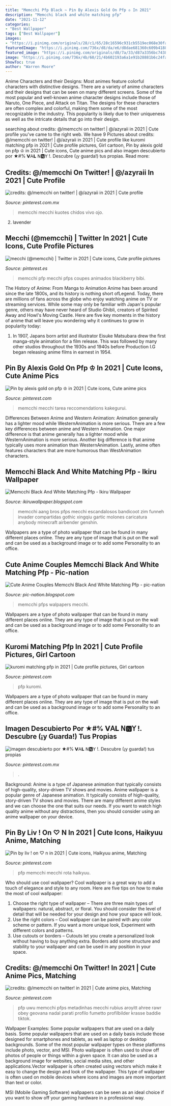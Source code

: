 ```yaml
---
title: "Memcchi Pfp Black ~ Pin By Alexis Gold On Pfp ♔ In 2021"
description: "Memcchi black and white matching pfp"
date: "2021-11-12"
categories:
- "Best Wallpaper"
tags: ["Best Wallpaper"]
images:
- "https://i.pinimg.com/originals/28/c1/65/28c16596c931cb5519ec068e30fa94c8.jpg"
featuredImage: "https://i.pinimg.com/736x/d8/da/e6/d8dae681360c609b418817036e04dd44.jpg"
featured_image: "https://i.pinimg.com/originals/d8/7a/33/d87a3356bc74381cd32e0c17fef65a3d.jpg"
image: "https://i.pinimg.com/736x/4b/60/21/4b602193a6a1e91b28881b6c24fa1441.jpg"
ShowToc: true
author: "Warren Moore"
---
```



Anime Characters and their Designs: Most animes feature colorful characters with distinctive designs.
There are a variety of anime characters and their designs that can be seen on many different screens. Some of the most popular and well-known anime character designs include those of Naruto, One Piece, and Attack on Titan. The designs for these characters are often complex and colorful, making them some of the most recognizable in the industry. This popularity is likely due to their uniqueness as well as the intricate details that go into their design.

	

		
searching about credits: @/memcchi on twitter! | @/azyraii in 2021 | Cute profile you've came to the right web. We have 9 Pictures about credits: @/memcchi on twitter! | @/azyraii in 2021 | Cute profile like kuromi matching pfp in 2021 | Cute profile pictures, Girl cartoon, Pin by alexis gold on pfp ♔ in 2021 | Cute icons, Cute anime pics and also imagen descubierto por ★#% 𝗩𝖠𝗟 𝖭🅽𝖸 !. Descubre (¡y guarda!) tus propias. Read more:
		
    
## Credits: @/memcchi On Twitter! | @/azyraii In 2021 | Cute Profile

<img loading=lazy src="https://i.pinimg.com/736x/0b/c0/09/0bc0091d880f382f7fda461645f0e7b3.jpg" onerror="this.onerror=null;this.src='https://tse2.mm.bing.net/th?id=OIP.17mwOSlm3Pu0ItG9e5ngdAHaHH&amp;pid=15.1';" alt="credits: @/memcchi on twitter! | @/azyraii in 2021 | Cute profile">

_Source: pinterest.com.mx_

>memcchi mecchi kuotes chidos vivo ojo. 

	

2. lavender 

    
## Mecchi (@memcchi) | Twitter In 2021 | Cute Icons, Cute Profile Pictures

<img loading=lazy src="https://i.pinimg.com/736x/c6/a2/a7/c6a2a7e945528fbacaffe18b72de8a69.jpg" onerror="this.onerror=null;this.src='https://tse4.mm.bing.net/th?id=OIP.Tr7rEwI_Y0ReeHgygwePgQHaHa&amp;pid=15.1';" alt="mecchi (@memcchi) | Twitter in 2021 | Cute icons, Cute profile pictures">

_Source: pinterest.es_

>memcchi pfp mecchi pfps coupes animados blackberry bibi. 

	

The History of Anime: From Manga to Animation
Anime has been around since the late 1800s, and its history is nothing short ofLegend. Today, there are millions of fans across the globe who enjoy watching anime on TV or streaming services. While some may only be familiar with Japan's popular genre, others may have never heard of Studio Ghibli, creators of Spirited Away and Howl's Moving Castle. Here are five key moments in the history of anime that will leave you wondering why it continues to grow in popularity today:
1) In 1907, Japans born artist and illustrator Eisuke Matsubara drew the first manga-style animation for a film release. This was followed by many other studios throughout the 1930s and 1940s before Production I.G began releasing anime films in earnest in 1954.

    
## Pin By Alexis Gold On Pfp ♔ In 2021 | Cute Icons, Cute Anime Pics

<img loading=lazy src="https://i.pinimg.com/originals/d8/7a/33/d87a3356bc74381cd32e0c17fef65a3d.jpg" onerror="this.onerror=null;this.src='https://tse2.mm.bing.net/th?id=OIP.XhXpBL0LqV9v9aHv_dTgKwHaHP&amp;pid=15.1';" alt="Pin by alexis gold on pfp ♔ in 2021 | Cute icons, Cute anime pics">

_Source: pinterest.com_

>memcchi mecchi tarea reccomendations kakegurui. 

	

Differences Between Anime and Western Animation: Animation generally has a lighter mood while WesternAnimation is more serious.
There are a few key differences between anime and Western Animation. One major difference is that anime generally has a lighter mood while WesternAnimation is more serious. Another big difference is that anime typically uses more animation than WesternAnimation. Lastly, anime often features characters that are more humorous than WestAnimation characters.

    
## Memcchi Black And White Matching Pfp - Ikiru Wallpaper

<img loading=lazy src="https://i.pinimg.com/originals/41/97/08/41970875ea085e529eefaabf53d934d9.jpg" onerror="this.onerror=null;this.src='https://tse1.mm.bing.net/th?id=OIP.hhpI0mErLezsVPg_BdKRTwHaHW&amp;pid=15.1';" alt="Memcchi Black And White Matching Pfp - Ikiru Wallpaper">

_Source: ikiruwallpaper.blogspot.com_

>memcchi aang bros pfps mecchi escandalosos bandicoot zim funneh invader compartidas gothic xingqiu gartic molones caricatura anybody minecraft airbender genshin. 

	



Wallpapers are a type of photo wallpaper that can be found in many different places online. They are any type of image that is put on the wall and can be used as a background image or to add some Personality to an office.

    
## Cute Anime Couples Memcchi Black And White Matching Pfp - Pic-nation

<img loading=lazy src="https://i.pinimg.com/originals/28/c1/65/28c16596c931cb5519ec068e30fa94c8.jpg" onerror="this.onerror=null;this.src='https://tse4.mm.bing.net/th?id=OIP.M-02LlaSnrLCwKgFyt53dQHaHa&amp;pid=15.1';" alt="Cute Anime Couples Memcchi Black And White Matching Pfp - pic-nation">

_Source: pic-nation.blogspot.com_

>memcchi pfps walpapers mecchi. 

	



Wallpapers are a type of photo wallpaper that can be found in many different places online. They are any type of image that is put on the wall and can be used as a background image or to add some Personality to an office.

    
## Kuromi Matching Pfp In 2021 | Cute Profile Pictures, Girl Cartoon

<img loading=lazy src="https://i.pinimg.com/236x/8c/23/b3/8c23b3f16da61ed60ae10c8da98e4197.jpg?nii=t" onerror="this.onerror=null;this.src='https://tse2.mm.bing.net/th?id=OIP.O7HBjNKPBhCdFEhl6rzCmAAAAA&amp;pid=15.1';" alt="kuromi matching pfp in 2021 | Cute profile pictures, Girl cartoon">

_Source: pinterest.com_

>pfp kuromi. 

	



Wallpapers are a type of photo wallpaper that can be found in many different places online. They are any type of image that is put on the wall and can be used as a background image or to add some Personality to an office.

    
## Imagen Descubierto Por ★#% 𝗩𝖠𝗟 𝖭🅽𝖸 !. Descubre (¡y Guarda!) Tus Propias

<img loading=lazy src="https://i.pinimg.com/736x/d8/da/e6/d8dae681360c609b418817036e04dd44.jpg" onerror="this.onerror=null;this.src='https://tse3.mm.bing.net/th?id=OIP.VgW1NCmUhpzfaqkuFEJY_wHaHa&amp;pid=15.1';" alt="imagen descubierto por ★#% 𝗩𝖠𝗟 𝖭🅽𝖸 !. Descubre (¡y guarda!) tus propias">

_Source: pinterest.com.mx_

>. 

	

Background: Anime is a type of Japanese animation that typically consists of high-quality, story-driven TV shows and movies.
Anime wallpaper is a popular genre of Japanese animation. It typically consists of high-quality, story-driven TV shows and movies. There are many different anime styles and we can choose the one that suits our needs. If you want to watch high quality anime without any distractions, then you should consider using an anime wallpaper on your device.

    
## Pin By Liv ! On ♡ N In 2021 | Cute Icons, Haikyuu Anime, Matching

<img loading=lazy src="https://i.pinimg.com/736x/33/aa/97/33aa977000cb2440c472f13be9da9c93.jpg" onerror="this.onerror=null;this.src='https://tse1.mm.bing.net/th?id=OIP.DwlgK1RY6tZcWwZVDL2_YAHaHa&amp;pid=15.1';" alt="Pin by liv ! on ♡ n in 2021 | Cute icons, Haikyuu anime, Matching">

_Source: pinterest.com_

>pfp memcchi mecchi rota haikyuu. 

	

Who should use cool wallpaper?
Cool wallpaper is a great way to add a touch of elegance and style to any room. Here are five tips on how to make the most of cool wallpaper: 
1) Choose the right type of wallpaper – There are three main types of wallpapers: natural, abstract, or floral. You should consider the level of detail that will be needed for your design and how your space will look. 
2) Use the right colors – Cool wallpaper can be paired with any color scheme or pattern. If you want a more unique look, Experiment with different colors and patterns. 
3) Use cutouts or borders – Cutouts let you create a personalized look without having to buy anything extra. Borders add some structure and stability to your wallpaper and can be used in any position in your space.

    
## Credits: @/memcchi On Twitter! In 2021 | Cute Anime Pics, Matching

<img loading=lazy src="https://i.pinimg.com/736x/4b/60/21/4b602193a6a1e91b28881b6c24fa1441.jpg" onerror="this.onerror=null;this.src='https://tse3.mm.bing.net/th?id=OIP.sXTn2yi-qpeYqzKoo27nUgHaHR&amp;pid=15.1';" alt="credits: @/memcchi on twitter! in 2021 | Cute anime pics, Matching">

_Source: pinterest.com_

>pfp uwu memcchi pfps metadinhas mecchi rubius aroyitt ahree rawr obey geovana nadal parati profilo fumetto profilbilder krasse baddie tiktok. 

	

Wallpaper Examples: Some popular wallpapers that are used on a daily basis.
Some popular wallpapers that are used on a daily basis include those designed for smartphones and tablets, as well as laptop or desktop backgrounds. Some of the most popular wallpaper types on these platforms include photo, vector, and MSI. 
Photo wallpaper is often used to show off photos of people or things within a given space. It can also be used as a background image for websites, social media sites, and other applications.Vector wallpaper is often created using vectors which make it easy to change the design and look of the wallpaper. This type of wallpaper is often used on mobile devices where icons and images are more important than text or color. 

MSI (Mobile Gaming Software) wallpapers can be seen as an ideal choice if you want to show off your gaming hardware in a professional way.

